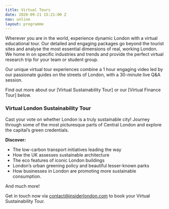 ```yaml
---
title: Virtual Tours
date: 2020-09-21 15:21:00 Z
nav: online
layout: programme
---
```


Wherever you are in the world, experience dynamic London with a virtual educational tour. Our detailed and engaging packages go beyond the tourist sites and analyse the most essential dimensions of real, working London. We home in on specific industries and trends and provide the perfect virtual research trip for your team or student group.

Our unique virtual tour experiences combine a 1 hour engaging video led by our passionate guides on the streets of London, with a 30-minute live Q&A session.

Find out more about our [Virtual Sustainability Tour] or our [Virtual Finance Tour] below.

### Virtual London Sustainability Tour

Cast your vote on whether London is a truly sustainable city! Journey through some of the most picturesque parts of Central London and explore the capital’s green credentials.

**Discover:**
 
* The low-carbon transport initiatives leading the way
* How the UK assesses sustainable architecture
* The eco features of iconic London buildings
* London’s urban greening policy and beautiful lesser-known parks
* How businesses in London are promoting more sustainable consumption.

And much more!

Get in touch now via contact@insiderlondon.com to book your Virtual Sustainability Tour.